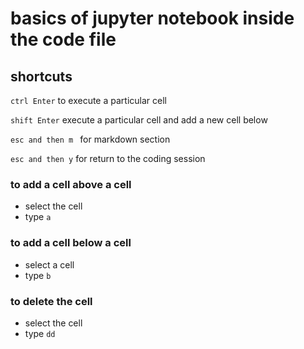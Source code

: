 # basics of jupyter notebook inside the code file
## shortcuts
`ctrl Enter` to execute a particular cell

`shift Enter` execute a particular cell and add a new cell below

`esc and then m ` for markdown section

`esc and then y` for return to the coding session

### to add a cell above a cell
- select the cell
- type `a`

### to add a cell below a cell 
- select a cell
- type `b`
  
### to delete the cell 
- select the cell
- type `dd`
